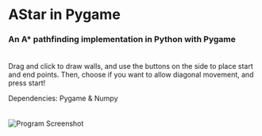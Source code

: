 # AStar in Pygame
### An A* pathfinding implementation in Python with Pygame<br><br>
Drag and click to draw walls, and use the buttons on the side to place start and end points. Then, choose if you want to allow diagonal movement, and press start!<br>

Dependencies: Pygame & Numpy<br><br><br>
![Program Screenshot](https://user-images.githubusercontent.com/93236738/175113210-978c314c-0f96-4a40-87b1-54bb9b5c7270.png)
